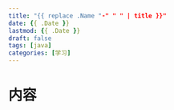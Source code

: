```yaml
---
title: "{{ replace .Name "-" " " | title }}"
date: {{ .Date }}
lastmod: {{ .Date }}
draft: false
tags: [java]
categories: [学习]
---
```

# 内容
